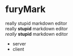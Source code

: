 # furyMark
really stupid markdown editor
<br>
really **stupid** markdown editor
<br>
_really_ **stupid** markdown editor
<br>

- server
- client
